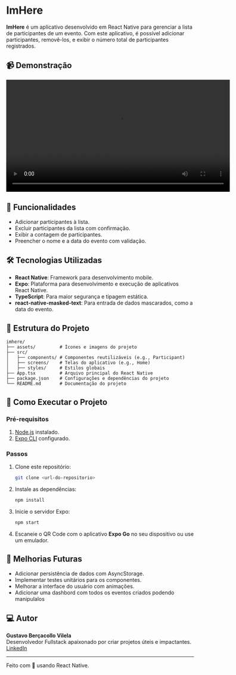 
# ImHere

**ImHere** é um aplicativo desenvolvido em React Native para gerenciar a lista de participantes de um evento. 
Com este aplicativo, é possível adicionar participantes, removê-los, e exibir o número total de participantes registrados.

## 📹 Demonstração
<video src="./assets/app demonstration.mp4" controls width="600"></video>



## 📱 Funcionalidades

- Adicionar participantes à lista.
- Excluir participantes da lista com confirmação.
- Exibir a contagem de participantes.
- Preencher o nome e a data do evento com validação.

## 🛠️ Tecnologias Utilizadas

- **React Native**: Framework para desenvolvimento mobile.
- **Expo**: Plataforma para desenvolvimento e execução de aplicativos React Native.
- **TypeScript**: Para maior segurança e tipagem estática.
- **react-native-masked-text**: Para entrada de dados mascarados, como a data do evento.

## 📂 Estrutura do Projeto

```
imhere/
├── assets/         # Ícones e imagens do projeto
├── src/
│   ├── components/ # Componentes reutilizáveis (e.g., Participant)
│   ├── screens/    # Telas do aplicativo (e.g., Home)
│   ├── styles/     # Estilos globais
├── App.tsx         # Arquivo principal do React Native
├── package.json    # Configurações e dependências do projeto
└── README.md       # Documentação do projeto
```

## 🚀 Como Executar o Projeto

### Pré-requisitos
1. [Node.js](https://nodejs.org/) instalado.
2. [Expo CLI](https://expo.dev/) configurado.

### Passos
1. Clone este repositório:
   ```bash
   git clone <url-do-repositorio>
   ```
2. Instale as dependências:
   ```bash
   npm install
   ```
3. Inicie o servidor Expo:
   ```bash
   npm start
   ```
4. Escaneie o QR Code com o aplicativo **Expo Go** no seu dispositivo ou use um emulador.

## 📝 Melhorias Futuras

- Adicionar persistência de dados com AsyncStorage.
- Implementar testes unitários para os componentes.
- Melhorar a interface do usuário com animações.
- Adicionar uma dashbord com todos os eventos criados podendo    manipulalos

## 💻 Autor

**Gustavo Berçacollo Vilela**  
Desenvolvedor Fullstack apaixonado por criar projetos úteis e impactantes.  
[LinkedIn](https://www.linkedin.com/in/gustavo-ber%C3%A7acollo-vilela-1b899125b/) 

---

Feito com 💚 usando React Native.
